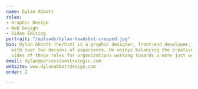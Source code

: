 ```yaml
---
name: Dylan Abbott
roles:
- Graphic Design
- Web Design
- Video Editing
portrait: "/uploads/dylan-headshot-cropped.jpg"
bio: Dylan Abbott (he/him) is a graphic designer, front-end developer, and video editor
  with over two decades of experience. He enjoys balancing the creative and technical
  sides of these roles for organizations working towards a more just world.
email: dylan@percussionstrategic.com
website: www.dylanabbottdesign.com
order: 2

---
```

